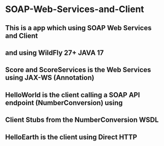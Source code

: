 # SOAP-Web-Services-and-Client

## This is a app which using SOAP Web Services and Client 

## and using WildFly 27+ JAVA 17

## Score and ScoreServices is the Web Services using JAX-WS (Annotation)

## HelloWorld is the client calling a SOAP API endpoint (NumberConversion) using 
## Client Stubs from the NumberConversion WSDL

## HelloEarth is the client using Direct HTTP

